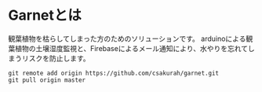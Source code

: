 # Garnetとは

観葉植物を枯らしてしまった方のためのソリューションです。
arduinoによる観葉植物の土壌湿度監視と、Firebaseによるメール通知により、水やりを忘れてしまうリスクを防止します。

```text
git remote add origin https://github.com/csakurah/garnet.git
git pull origin master
```
